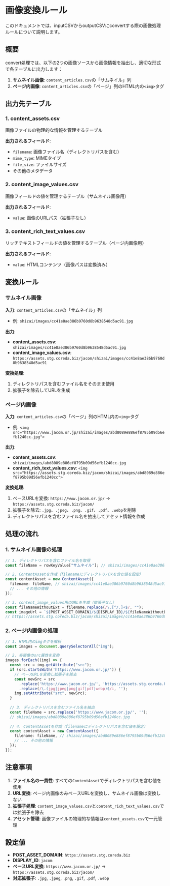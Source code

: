 # 画像変換ルール

このドキュメントでは、inputCSVからoutputCSVにconvertする際の画像処理ルールについて説明します。

## 概要

convert処理では、以下の2つの画像ソースから画像情報を抽出し、適切な形式で各テーブルに出力します：

1. **サムネイル画像**: `content_articles.csv`の「サムネイル」列
2. **ページ内画像**: `content_articles.csv`の「ページ」列のHTML内の`<img>`タグ

## 出力先テーブル

### 1. content_assets.csv
画像ファイルの物理的な情報を管理するテーブル

**出力されるフィールド**:
- `filename`: 画像ファイル名（ディレクトリパスを含む）
- `mime_type`: MIMEタイプ
- `file_size`: ファイルサイズ
- その他のメタデータ

### 2. content_image_values.csv
画像フィールドの値を管理するテーブル（サムネイル画像用）

**出力されるフィールド**:
- `value`: 画像のURLパス（拡張子なし）

### 3. content_rich_text_values.csv
リッチテキストフィールドの値を管理するテーブル（ページ内画像用）

**出力されるフィールド**:
- `value`: HTMLコンテンツ（画像パスは変換済み）

## 変換ルール

### サムネイル画像

**入力**: `content_articles.csv`の「サムネイル」列
- 例: `shizai/images/cc41e8ae386b9760d8b9638548d5ac91.jpg`

**出力**:
- **content_assets.csv**: `shizai/images/cc41e8ae386b9760d8b9638548d5ac91.jpg`
- **content_image_values.csv**: `https://assets.stg.coreda.biz/jacom/shizai/images/cc41e8ae386b9760d8b9638548d5ac91`

**変換処理**:
1. ディレクトリパスを含むファイル名をそのまま使用
2. 拡張子を除去してURLを生成

### ページ内画像

**入力**: `content_articles.csv`の「ページ」列のHTML内の`<img>`タグ
- 例: `<img src="https://www.jacom.or.jp/shizai/images/abd8089e886ef8795b09d56efb1240cc.jpg">`

**出力**:
- **content_assets.csv**: `shizai/images/abd8089e886ef8795b09d56efb1240cc.jpg`
- **content_rich_text_values.csv**: `<img src="https://assets.stg.coreda.biz/jacom/shizai/images/abd8089e886ef8795b09d56efb1240cc">`

**変換処理**:
1. ベースURLを変換: `https://www.jacom.or.jp/` → `https://assets.stg.coreda.biz/jacom/`
2. 拡張子を除去: `.jpg`、`.jpeg`、`.png`、`.gif`、`.pdf`、`.webp`を削除
3. ディレクトリパスを含むファイル名を抽出してアセット情報を作成

## 処理の流れ

### 1. サムネイル画像の処理
```typescript
// 1. ディレクトリパスを含むファイル名を取得
const fileName = rowKeyValue["サムネイル"]; // shizai/images/cc41e8ae386b9760d8b9638548d5ac91.jpg

// 2. ContentAssetを作成（filenameにディレクトリパスを含む値を設定）
const contentAsset = new ContentAsset({
  filename: fileName, // shizai/images/cc41e8ae386b9760d8b9638548d5ac91.jpg
  // ... その他の情報
});

// 3. content_image_values用のURLを生成（拡張子なし）
const fileNameWithoutExt = fileName.replace(/\.[^/.]+$/, "");
const imageUrl = `${POST_ASSET_DOMAIN}/${DISPLAY_ID}/${fileNameWithoutExt}`;
// https://assets.stg.coreda.biz/jacom/shizai/images/cc41e8ae386b9760d8b9638548d5ac91
```

### 2. ページ内画像の処理
```typescript
// 1. HTML内のimgタグを解析
const images = document.querySelectorAll("img");

// 2. 各画像のsrc属性を変換
images.forEach((img) => {
  const src = img.getAttribute("src");
  if (src.startsWith('https://www.jacom.or.jp/')) {
    // ベースURLを変換し拡張子を除去
    const newSrc = src
      .replace('https://www.jacom.or.jp/', 'https://assets.stg.coreda.biz/jacom/')
      .replace(/\.(jpg|jpeg|png|gif|pdf|webp)$/i, '');
    img.setAttribute("src", newSrc);
  }
  
  // 3. ディレクトリパスを含むファイル名を抽出
  const fileName = src.replace('https://www.jacom.or.jp/', '');
  // shizai/images/abd8089e886ef8795b09d56efb1240cc.jpg
  
  // 4. ContentAssetを作成（filenameにディレクトリパスを含む値を設定）
  const contentAsset = new ContentAsset({
    filename: fileName, // shizai/images/abd8089e886ef8795b09d56efb1240cc.jpg
    // ... その他の情報
  });
});
```

## 注意事項

1. **ファイル名の一貫性**: すべての`ContentAsset`でディレクトリパスを含む値を使用
2. **URL変換**: ページ内画像のみベースURLを変換し、サムネイル画像は変換しない
3. **拡張子処理**: `content_image_values.csv`と`content_rich_text_values.csv`では拡張子を除去
4. **アセット管理**: 画像ファイルの物理的な情報は`content_assets.csv`で一元管理

## 設定値

- **POST_ASSET_DOMAIN**: `https://assets.stg.coreda.biz`
- **DISPLAY_ID**: `jacom`
- **ベースURL変換**: `https://www.jacom.or.jp/` → `https://assets.stg.coreda.biz/jacom/`
- **対応拡張子**: `.jpg`, `.jpeg`, `.png`, `.gif`, `.pdf`, `.webp`
